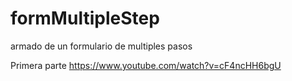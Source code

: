 # formMultipleStep
armado de un formulario de multiples pasos

Primera parte
https://www.youtube.com/watch?v=cF4ncHH6bgU
